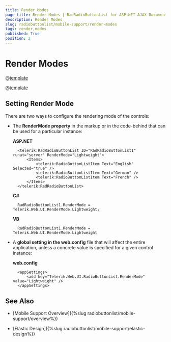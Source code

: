 ```yaml
---
title: Render Modes
page_title: Render Modes | RadRadioButtonList for ASP.NET AJAX Documentation
description: Render Modes
slug: radiobuttonlist/mobile-support/render-modes
tags: render,modes
published: True
position: 2
---
```


# Render Modes

@[template](/_templates/common/render-mode.md#buttons-supported-modes "control: RadRadioButtonList")

@[template](/_templates/common/render-mode.md#do-not-mix-modes-buttons "control: RadRadioButtonList")


## Setting Render Mode

There are two ways to configure the rendering mode of the controls:

* The **RenderMode property** in the markup or in the code-behind that can be used for a particular instance:

	**ASP.NET**

		<telerik:RadRadioButtonList ID="RadRadioButtonList1" runat="server" RenderMode="Lightweight">
			<Items>
				<telerik:RadioButtonListItem Text="English" Selected="true" />
				<telerik:RadioButtonListItem Text="German" />
				<telerik:RadioButtonListItem Text="French" />
			</Items>
		</telerik:RadRadioButtonList>


	**C#**

		RadRadioButtonList1.RenderMode = Telerik.Web.UI.RenderMode.Lightweight;

	**VB**

		RadRadioButtonList1.RenderMode = Telerik.Web.UI.RenderMode.Lightweight


* A **global setting in the web.config** file that will affect the entire application, unless a concrete value is specified for a given control instance:

	**web.config**

		<appSettings>
			<add key="Telerik.Web.UI.RadioButtonList.RenderMode" value="Lightweight" />
		</appSettings>


## See Also

 * [Mobile Support Overview]({%slug radiobuttonlist/mobile-support/overview%})

 * [Elastic Design]({%slug radiobuttonlist/mobile-support/elastic-design%})

